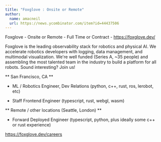 ```yaml
---
title: "Foxglove : Onsite or Remote"
author:
  name: amacneil
  url: https://news.ycombinator.com/item?id=44437506
---
```


<JobNavigation />

Foxglove - Onsite or Remote - Full Time or Contract - <a href="https:&#x2F;&#x2F;foxglove.dev&#x2F;" rel="nofollow">https:&#x2F;&#x2F;foxglove.dev&#x2F;</a>

Foxglove is the leading observability stack for robotics and physical AI. We accelerate robotics developers with logging, data management, and multimodal visualization. We&#x27;re well funded (Series A, ~35 people) and assembling the most talented team in the industry to build a platform for all robots. Sound interesting? Join us!

** San Francisco, CA **

- ML &#x2F; Robotics Engineer, Dev Relations (python, c++, rust, ros, lerobot, etc)

- Staff Frontend Engineer (typescript, rust, webgl, wasm)

** Remote &#x2F; other locations (Seattle, London) **

- Forward Deployed Engineer (typescript, python, plus ideally some c++ or rust experience)

<a href="https:&#x2F;&#x2F;foxglove.dev&#x2F;careers" rel="nofollow">https:&#x2F;&#x2F;foxglove.dev&#x2F;careers</a>
<JobApplication />
